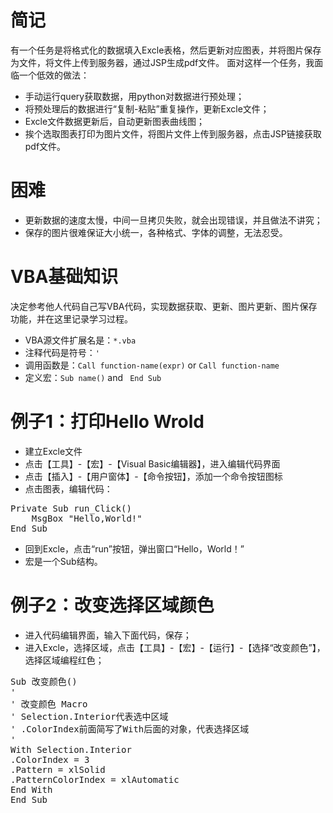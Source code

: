 简记
=========

有一个任务是将格式化的数据填入Excle表格，然后更新对应图表，并将图片保存为文件，将文件上传到服务器，通过JSP生成pdf文件。
面对这样一个任务，我面临一个低效的做法：

* 手动运行query获取数据，用python对数据进行预处理；
* 将预处理后的数据进行“复制-粘贴”重复操作，更新Excle文件；
* Excle文件数据更新后，自动更新图表曲线图；
* 挨个选取图表打印为图片文件，将图片文件上传到服务器，点击JSP链接获取pdf文件。


困难
=====

* 更新数据的速度太慢，中间一旦拷贝失败，就会出现错误，并且做法不讲究；
* 保存的图片很难保证大小统一，各种格式、字体的调整，无法忍受。


VBA基础知识
============

决定参考他人代码自己写VBA代码，实现数据获取、更新、图片更新、图片保存功能，并在这里记录学习过程。

* VBA源文件扩展名是：``*.vba``
* 注释代码是符号：``'``
* 调用函数是：``Call function-name(expr)`` or ``Call function-name``
* 定义宏：``Sub name()`` and `` End Sub``


例子1：打印Hello Wrold
=======================

* 建立Excle文件
* 点击【工具】-【宏】-【Visual Basic编辑器】，进入编辑代码界面
* 点击【插入】-【用户窗体】-【命令按钮】，添加一个命令按钮图标
* 点击图表，编辑代码：
<pre>
Private Sub run_Click() 
	MsgBox "Hello,World!" 
End Sub
</pre>
* 回到Excle，点击“run”按钮，弹出窗口“Hello，World！”
* 宏是一个Sub结构。




例子2：改变选择区域颜色
=======================

* 进入代码编辑界面，输入下面代码，保存；
* 进入Excle，选择区域，点击【工具】-【宏】-【运行】-【选择“改变颜色”】，选择区域编程红色；


<pre>
Sub 改变颜色() 
' 
' 改变颜色 Macro  
' Selection.Interior代表选中区域
' .ColorIndex前面简写了With后面的对象，代表选择区域
'
With Selection.Interior 
.ColorIndex = 3 
.Pattern = xlSolid 
.PatternColorIndex = xlAutomatic 
End With 
End Sub
</pre>

